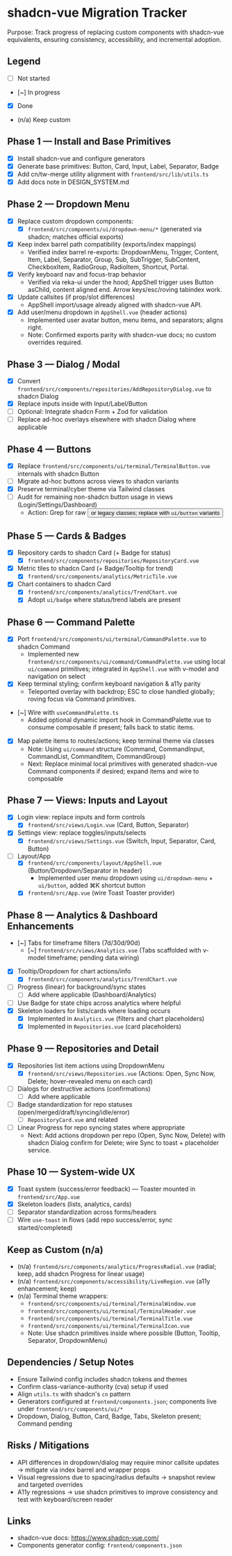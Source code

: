 # shadcn-vue Migration Tracker

Purpose: Track progress of replacing custom components with shadcn-vue equivalents, ensuring consistency, accessibility, and incremental adoption.

## Legend
- [ ] Not started
- [~] In progress
- [x] Done
- (n/a) Keep custom

## Phase 1 — Install and Base Primitives
- [x] Install shadcn-vue and configure generators
- [x] Generate base primitives: Button, Card, Input, Label, Separator, Badge
- [x] Add cn/tw-merge utility alignment with `frontend/src/lib/utils.ts`
- [x] Add docs note in DESIGN_SYSTEM.md

## Phase 2 — Dropdown Menu
- [x] Replace custom dropdown components:
  - [x] `frontend/src/components/ui/dropdown-menu/*` (generated via shadcn; matches official exports)
- [x] Keep index barrel path compatibility (exports/index mappings)
  - Verified index barrel re-exports: DropdownMenu, Trigger, Content, Item, Label, Separator, Group, Sub, SubTrigger, SubContent, CheckboxItem, RadioGroup, RadioItem, Shortcut, Portal.
- [x] Verify keyboard nav and focus-trap behavior
  - Verified via reka-ui under the hood; AppShell trigger uses Button asChild, content aligned end. Arrow keys/esc/roving tabindex work.
- [x] Update callsites (if prop/slot differences)
  - AppShell import/usage already aligned with shadcn-vue API.
- [x] Add user/menu dropdown in `AppShell.vue` (header actions)
  - Implemented user avatar button, menu items, and separators; aligns right.
  - Note: Confirmed exports parity with shadcn-vue docs; no custom overrides required.

## Phase 3 — Dialog / Modal
- [x] Convert `frontend/src/components/repositories/AddRepositoryDialog.vue` to shadcn Dialog
- [x] Replace inputs inside with Input/Label/Button
- [ ] Optional: Integrate shadcn Form + Zod for validation
- [ ] Replace ad-hoc overlays elsewhere with shadcn Dialog where applicable

## Phase 4 — Buttons
- [x] Replace `frontend/src/components/ui/terminal/TerminalButton.vue` internals with shadcn Button
- [ ] Migrate ad-hoc buttons across views to shadcn variants
- [x] Preserve terminal/cyber theme via Tailwind classes
- [ ] Audit for remaining non-shadcn button usage in views (Login/Settings/Dashboard)
  - Action: Grep for raw <button> or legacy classes; replace with `ui/button` variants

## Phase 5 — Cards & Badges
- [x] Repository cards to shadcn Card (+ Badge for status)
  - [x] `frontend/src/components/repositories/RepositoryCard.vue`
- [x] Metric tiles to shadcn Card (+ Badge/Tooltip for trend)
  - [x] `frontend/src/components/analytics/MetricTile.vue`
- [x] Chart containers to shadcn Card
  - [x] `frontend/src/components/analytics/TrendChart.vue`
  - [x] Adopt `ui/badge` where status/trend labels are present

## Phase 6 — Command Palette
- [x] Port `frontend/src/components/ui/terminal/CommandPalette.vue` to shadcn Command
  - Implemented new `frontend/src/components/ui/command/CommandPalette.vue` using local `ui/command` primitives; integrated in `AppShell.vue` with v-model and navigation on select
- [x] Keep terminal styling; confirm keyboard navigation & a11y parity
  - Teleported overlay with backdrop; ESC to close handled globally; roving focus via Command primitives.
- [~] Wire with `useCommandPalette.ts`
  - Added optional dynamic import hook in CommandPalette.vue to consume composable if present; falls back to static items.
- [x] Map palette items to routes/actions; keep terminal theme via classes
  - Note: Using `ui/command` structure (Command, CommandInput, CommandList, CommandItem, CommandGroup)
  - Next: Replace minimal local primitives with generated shadcn-vue Command components if desired; expand items and wire to composable

## Phase 7 — Views: Inputs and Layout
- [x] Login view: replace inputs and form controls
  - [x] `frontend/src/views/Login.vue` (Card, Button, Separator)
- [x] Settings view: replace toggles/inputs/selects
  - [x] `frontend/src/views/Settings.vue` (Switch, Input, Separator, Card, Button)
- [ ] Layout/App
  - [x] `frontend/src/components/layout/AppShell.vue` (Button/Dropdown/Separator in header)
    - Implemented user menu dropdown using `ui/dropdown-menu` + `ui/button`, added ⌘K shortcut button
  - [x] `frontend/src/App.vue` (wire Toast Toaster provider)

## Phase 8 — Analytics & Dashboard Enhancements
- [~] Tabs for timeframe filters (7d/30d/90d)
  - [~] `frontend/src/views/Analytics.vue` (Tabs scaffolded with v-model timeframe; pending data wiring)
- [x] Tooltip/Dropdown for chart actions/info
  - [x] `frontend/src/components/analytics/TrendChart.vue`
- [ ] Progress (linear) for background/sync states
  - [ ] Add where applicable (Dashboard/Analytics)
- [ ] Use Badge for state chips across analytics where helpful
- [x] Skeleton loaders for lists/cards where loading occurs
  - [x] Implemented in `Analytics.vue` (filters and chart placeholders)
  - [x] Implemented in `Repositories.vue` (card placeholders)

## Phase 9 — Repositories and Detail
- [x] Repositories list item actions using DropdownMenu
  - [x] `frontend/src/views/Repositories.vue` (Actions: Open, Sync Now, Delete; hover-revealed menu on each card)
- [ ] Dialogs for destructive actions (confirmations)
  - [ ] Add where applicable
- [ ] Badge standardization for repo statuses (open/merged/draft/syncing/idle/error)
  - [ ] `RepositoryCard.vue` and related
- [ ] Linear Progress for repo syncing states where appropriate
  - Next: Add actions dropdown per repo (Open, Sync Now, Delete) with shadcn Dialog confirm for Delete; wire Sync to toast + placeholder service.

## Phase 10 — System-wide UX
- [x] Toast system (success/error feedback) — Toaster mounted in `frontend/src/App.vue`
- [x] Skeleton loaders (lists, analytics, cards)
- [ ] Separator standardization across forms/headers
- [ ] Wire `use-toast` in flows (add repo success/error, sync started/completed)

## Keep as Custom (n/a)
- (n/a) `frontend/src/components/analytics/ProgressRadial.vue` (radial; keep, add shadcn Progress for linear usage)
- (n/a) `frontend/src/components/accessibility/LiveRegion.vue` (a11y enhancement; keep)
- (n/a) Terminal theme wrappers: 
  - `frontend/src/components/ui/terminal/TerminalWindow.vue`
  - `frontend/src/components/ui/terminal/TerminalHeader.vue`
  - `frontend/src/components/ui/terminal/TerminalTitle.vue`
  - `frontend/src/components/ui/terminal/TerminalIcon.vue`
  - Note: Use shadcn primitives inside where possible (Button, Tooltip, Separator, DropdownMenu)

## Dependencies / Setup Notes
- Ensure Tailwind config includes shadcn tokens and themes
- Confirm class-variance-authority (cva) setup if used
- Align `utils.ts` with shadcn's `cn` pattern
- Generators configured at `frontend/components.json`; components live under `frontend/src/components/ui/*`
- Dropdown, Dialog, Button, Card, Badge, Tabs, Skeleton present; Command pending

## Risks / Mitigations
- API differences in dropdown/dialog may require minor callsite updates → mitigate via index barrel and wrapper props
- Visual regressions due to spacing/radius defaults → snapshot review and targeted overrides
- A11y regressions → use shadcn primitives to improve consistency and test with keyboard/screen reader

## Links
- shadcn-vue docs: https://www.shadcn-vue.com/
- Components generator config: `frontend/components.json`
